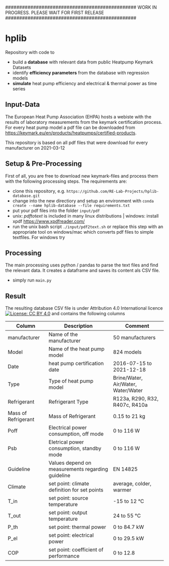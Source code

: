 
###############################################
WORK IN PROGRESS. PLEASE WAIT FOR FIRST RELEASE
###############################################

# hplib
Repository with code to 
- build a **database** with relevant data from public Heatpump Keymark Datasets
- identify **efficiency parameters** from the database with regression models  
- **simulate** heat pump efficiency and electrical & thermal power as time series

## Input-Data
The European Heat Pump Association (EHPA) hosts a webiste with the results of laboratory measurements from the keymark certification process. For every heat pump model a pdf file can be downloaded from https://keymark.eu/en/products/heatpumps/certified-products.

This repository is based on all pdf files that were download for every manufacturer on 2021-03-12

## Setup & Pre-Processing
First of all, you are free to download new keymark-files and process them with the following processing steps. The requirements are:
- clone this repository, e.g. `https://github.com/RE-Lab-Projects/hplib-database.git`
- change into the new directiory and setup an environment with `conda create --name hplib-database --file requirements.txt`
- put your pdf files into the folder `input/pdf`
- unix: *pdftotext* is included in many linux distributions | windows: install xpdf https://www.xpdfreader.com/
- run the unix bash script `./input/pdf2text.sh` or replace this step with an appropriate tool on windows/mac which converts pdf files to simple textfiles. For windows try 

## Processing
The main processing uses python / pandas to parse the text files and find the relevant data. It creates a dataframe and saves its content als CSV file.
- simply run `main.py`

## Result
The resulting database CSV file is under Attribution 4.0 International licence [![License: CC BY 4.0](https://img.shields.io/badge/License-CC%20BY%204.0-lightgrey.svg)](https://creativecommons.org/licenses/by/4.0/) and contains the following columns

| Column | Description | Comment |
| --- | --- | --- |
| manufacturer | Name of the manufacturer | 50 manufacturers |
| Model | Name of the heat pump model | 824 models |
| Date | heat pump certification date | 2016-07-15 to 2021-12-18 |
| Type | Type of heat pump model | Brine/Water, Air/Water, Water/Water |
| Refrigerant | Refrigerant Type | R123a, R290, R32, R407c, R410a |
| Mass of Refrigerant | Mass of Refrigerant | 0.15 to 21 kg |
| Poff | Electrical power consumption, off mode | 0 to 116 W |
| Psb | Eletrical power consumption, standby mode| 0 to 116 W |
| Guideline | Values depend on measurements regarding guideline | EN 14825 |
| Climate | set point: climate definition for set points | average, colder, warmer |
| T_in | set point: source temperature | -15 to 12 °C |
| T_out | set point: output temperature | 24 to 55 °C |
| P_th | set point: thermal power | 0 to 84.7 kW |
| P_el | set point: electrical power | 0 to 29.5 kW |
| COP | set point: coefficient of performance | 0 to 12.8 |
